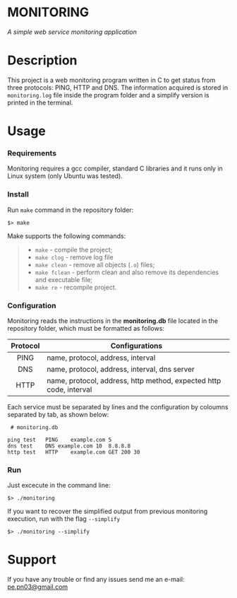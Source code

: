 # MONITORING
*A simple web service monitoring application*
# Description
This project is a web monitoring program written in C to get status from three protocols: PING, HTTP and DNS. The information acquired is stored in `monitoring.log` file inside the program folder and a simplify version is printed in the terminal.

# Usage
### Requirements


Monitoring requires a gcc compiler, standard C libraries and it runs only in Linux system (only Ubuntu was tested).

### Install

Run `make` command in the repository folder:

	$> make

Make supports the following commands:

> - `make` - compile the project;
> - `make clog` - remove log file
> - `make clean` - remove all objects (`.o`) files;
> - `make fclean` - perform clean and also remove its dependencies and executable file;
> - `make re` - recompile project.


### Configuration

Monitoring reads the instructions in the **monitoring.db** file located in the repository folder, which must be formatted as follows:

| Protocol  |  Configurations |
| :-----: | --------- |
| PING | name, protocol, address, interval |
| DNS | name, protocol, address, interval, dns server |
| HTTP | name, protocol, address, http method, expected http code, interval | 

Each service must be separated by lines and the configuration by coloumns separated by tab, as shown below:

```
 # monitoring.db

ping test	PING	example.com	5
dns test	DNS	example.com	10	8.8.8.8
http test	HTTP	example.com	GET	200	30
```

### Run

Just excecute in the command line:

	$> ./monitoring

If you want to recover the simplified output from previous monitoring execution, run with the flag `--simplify`

	$> ./monitoring --simplify


# Support

If you have any trouble or find any issues send me an e-mail: pe.pn03@gmail.com
